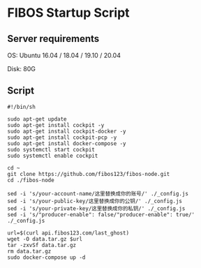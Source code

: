 # FIBOS Startup Script

## Server requirements

OS: Ubuntu 16.04 / 18.04 / 19.10 / 20.04

Disk: 80G

## Script

```
#!/bin/sh

sudo apt-get update
sudo apt-get install cockpit -y
sudo apt-get install cockpit-docker -y
sudo apt-get install cockpit-pcp -y
sudo apt-get install docker-compose -y
sudo systemctl start cockpit
sudo systemctl enable cockpit

cd ~
git clone https://github.com/fibos123/fibos-node.git
cd ./fibos-node

sed -i 's/your-account-name/这里替换成你的账号/' ./_config.js
sed -i 's/your-public-key/这里替换成你的公钥/' ./_config.js
sed -i 's/your-private-key/这里替换成你的私钥/' ./_config.js
sed -i 's/"producer-enable": false/"producer-enable": true/' ./_config.js

url=$(curl api.fibos123.com/last_ghost)
wget -O data.tar.gz $url
tar -zxvSf data.tar.gz
rm data.tar.gz
sudo docker-compose up -d
```
